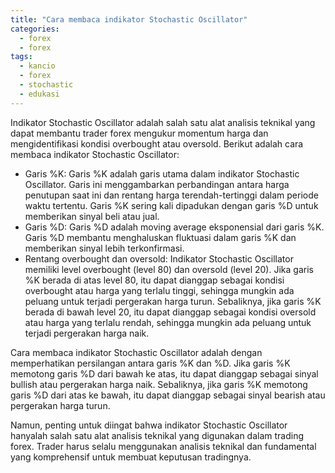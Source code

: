 ```yaml
---
title: "Cara membaca indikator Stochastic Oscillator"
categories:
  - forex
  - forex
tags:
  - kancio
  - forex
  - stochastic
  - edukasi
---
```


Indikator Stochastic Oscillator adalah salah satu alat analisis teknikal yang dapat membantu trader forex mengukur momentum harga dan mengidentifikasi kondisi overbought atau oversold. Berikut adalah cara membaca indikator Stochastic Oscillator:

- Garis %K: Garis %K adalah garis utama dalam indikator Stochastic Oscillator. Garis ini menggambarkan perbandingan antara harga penutupan saat ini dan rentang harga terendah-tertinggi dalam periode waktu tertentu. Garis %K sering kali dipadukan dengan garis %D untuk memberikan sinyal beli atau jual.
- Garis %D: Garis %D adalah moving average eksponensial dari garis %K. Garis %D membantu menghaluskan fluktuasi dalam garis %K dan memberikan sinyal lebih terkonfirmasi.
- Rentang overbought dan oversold: Indikator Stochastic Oscillator memiliki level overbought (level 80) dan oversold (level 20). Jika garis %K berada di atas level 80, itu dapat dianggap sebagai kondisi overbought atau harga yang terlalu tinggi, sehingga mungkin ada peluang untuk terjadi pergerakan harga turun. Sebaliknya, jika garis %K berada di bawah level 20, itu dapat dianggap sebagai kondisi oversold atau harga yang terlalu rendah, sehingga mungkin ada peluang untuk terjadi pergerakan harga naik.

Cara membaca indikator Stochastic Oscillator adalah dengan memperhatikan persilangan antara garis %K dan %D. Jika garis %K memotong garis %D dari bawah ke atas, itu dapat dianggap sebagai sinyal bullish atau pergerakan harga naik. Sebaliknya, jika garis %K memotong garis %D dari atas ke bawah, itu dapat dianggap sebagai sinyal bearish atau pergerakan harga turun.

Namun, penting untuk diingat bahwa indikator Stochastic Oscillator hanyalah salah satu alat analisis teknikal yang digunakan dalam trading forex. Trader harus selalu menggunakan analisis teknikal dan fundamental yang komprehensif untuk membuat keputusan tradingnya.
